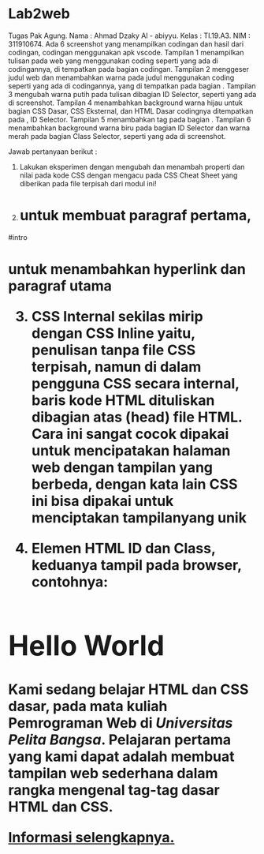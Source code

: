 # Lab2web
Tugas Pak Agung.
Nama : Ahmad Dzaky Al - abiyyu.
Kelas : TI.19.A3.
NIM : 311910674.
Ada 6 screenshot yang menampilkan codingan dan hasil dari codingan, codingan menggunakan apk vscode.
Tampilan 1 menampilkan tulisan pada web yang menggunakan coding seperti yang ada di codingannya, di tempatkan pada bagian <body> codingan.
Tampilan 2 menggeser judul web dan menambahkan warna pada judul menggunakan coding seperti yang ada di codingannya, yang di tempatkan pada bagian <head>.
Tampilan 3 mengubah warna putih pada tulisan dibagian <body> ID Selector, seperti yang ada di screenshot.
Tampilan 4 menambahkan background warna hijau untuk bagian CSS Dasar, CSS Eksternal, dan HTML Dasar codingnya ditempatkan pada <head>, <body> ID Selector.
Tampilan 5 menambahkan tag <link> pada bagian <head>.
Tampilan 6 menambahkan background warna biru pada bagian <body> ID Selector dan warna merah pada bagian Class Selector, seperti yang ada di screenshot.

Jawab pertanyaan berikut :
1. Lakukan eksperimen dengan mengubah dan menambah properti dan nilai pada kode CSS
dengan mengacu pada CSS Cheat Sheet yang diberikan pada file terpisah dari modul ini!

2. <h1> untuk membuat paragraf pertama, 
#intro <h1> untuk menambahkan hyperlink dan paragraf utama
  
3. CSS Internal sekilas mirip dengan CSS Inline yaitu, penulisan tanpa file CSS terpisah,
namun di dalam pengguna CSS secara internal, baris kode HTML dituliskan dibagian atas (head) file HTML.
Cara ini sangat cocok dipakai untuk mencipatakan halaman web dengan tampilan yang berbeda, dengan kata
lain CSS ini bisa dipakai untuk menciptakan tampilanyang unik

4. Elemen HTML ID dan Class, keduanya tampil pada browser, contohnya:

<!-- CSS ID Selector -->
<div id="intro">
<h1>Hello World</h1>
<p>Kami sedang belajar HTML dan CSS dasar, pada mata kuliah <b>Pemrograman
Web</b> di <i>Universitas Pelita Bangsa</i>. Pelajaran pertama yang kami dapat
adalah membuat tampilan web sederhana dalam rangka mengenal tag-tag dasar HTML
dan CSS.</p>
<!-- CSS Class Selector -->
<a class="button btn-primary" href="#intro">Informasi selengkapnya.</a>
</div>
